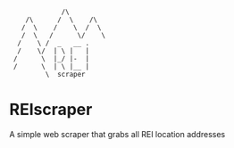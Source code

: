 ```
             /\
    /\      /  \    /\
   /  \    /    \  /  \
   /  \   /      \/    \
  /    \ /  _   __ .
  /    \/  | \ |   |
 /      \  |_/ |-  |
 /      \  | \ |__ |
         \  scraper
```

# REIscraper
A simple web scraper that grabs all REI location addresses
